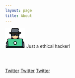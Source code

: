 ```yaml
---
layout: page
title: About
---
```



![](/assets/hacker.png) Just a ethical hacker!

<br/>
<br/>

[Twitter](https://twitter.com)
[Twitter](https://twitter.com)
[Twitter](https://twitter.com)
